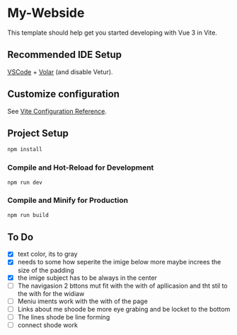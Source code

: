 # My-Webside

This template should help get you started developing with Vue 3 in Vite.

## Recommended IDE Setup

[VSCode](https://code.visualstudio.com/) + [Volar](https://marketplace.visualstudio.com/items?itemName=Vue.volar) (and disable Vetur).

## Customize configuration

See [Vite Configuration Reference](https://vitejs.dev/config/).

## Project Setup

```sh
npm install
```

### Compile and Hot-Reload for Development

```sh
npm run dev
```

### Compile and Minify for Production

```sh
npm run build
```

## To Do

- [x] text color, its to gray
- [x] needs to some how seperite the imige below more maybe increes the size of the padding
- [x] the imige subject has to be always in the center
- [ ] The navigasion 2 bttons mut fit with the with of apllicasion and tht stil to the with for the widiaw
- [ ] Meniu iments work with the with of the page
- [ ] Links about me shoode be more eye grabing and be locket to the bottom
- [ ] The lines shode be line forming
- [ ] connect shode work
